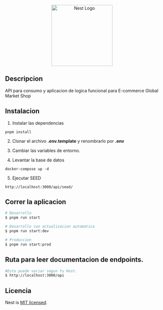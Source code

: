 <p align="center">
  <a href="http://nestjs.com/" target="blank"><img src="https://nestjs.com/img/logo-small.svg" width="200" alt="Nest Logo" /></a>
</p>

[circleci-image]: https://img.shields.io/circleci/build/github/nestjs/nest/master?token=abc123def456
[circleci-url]: https://circleci.com/gh/nestjs/nest

 
## Descripcion

API para consumo y aplicacion de logica funcional para E-commerce Global Market Shop

## Instalacion

1. Instalar las dependencias
```
pnpm install
```
2. Clonar el archivo __.env.template__ y renombrarlo por __.env__ 
3. Cambiar las variables de entorno.

4. Levantar la base de datos
```
docker-compose up -d
```

5. Ejecutar SEED
```
http://localhost:3000/api/seed/
```

## Correr la aplicacion

```bash
# Desarrollo
$ pnpm run start

# Desarrollo con actualizacion automatica
$ pnpm run start:dev

# Produccion
$ pnpm run start:prod
```


## Ruta para leer documentacion de endpoints.

```bash
#Esto puede variar segun tu Host.
$ http://localhost:3000/api
```

## Licencia

Nest is [MIT licensed](LICENSE).
